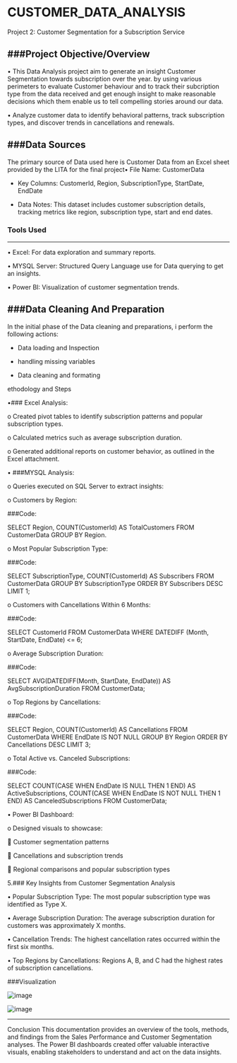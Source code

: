 # CUSTOMER_DATA_ANALYSIS


Project 2: Customer Segmentation for a Subscription Service


###Project Objective/Overview
---
•	This Data Analysis project aim to generate an insight  Customer Segmentation towards subscription over the  year. by using various perimeters to evaluate Customer behaviour  and to track their subcription type from the data received and get enough insight to make reasonable decisions which them enable us to tell compelling stories around our data. 

•	Analyze customer data to identify behavioral patterns, track subscription types, and discover trends in cancellations and renewals.

 ###Data Sources
 ---
 
 The primary source of Data used here is Customer Data from an Excel sheet provided by the LITA for the final project•	File Name: CustomerData

- 	Key Columns: CustomerId, Region, SubscriptionType, StartDate, EndDate

- 	Data Notes: This dataset includes customer subscription details, tracking metrics like region, subscription type, start and end dates.


### Tools Used
---


•	Excel: For data exploration and summary reports.

•	MYSQL Server:  Structured Query Language  use for Data querying to get an insights.

•	Power BI: Visualization of customer segmentation trends.

 ###Data Cleaning And Preparation
---
In the initial phase of the Data cleaning and preparations, i perform the following actions:

- Data loading and Inspection

- handling missing variables

- Data cleaning and formating


ethodology and Steps

•###	Excel Analysis:

o	Created pivot tables to identify subscription patterns and popular subscription types.

o	Calculated metrics such as average subscription duration.

o	Generated additional reports on customer behavior, as outlined in the Excel attachment.


•	###MYSQL Analysis:

o	Queries executed on SQL Server to extract insights:

o	Customers by Region:

###Code:

SELECT Region, COUNT(CustomerId) AS TotalCustomers FROM CustomerData GROUP BY Region.

o	Most Popular Subscription Type:


###Code:

SELECT SubscriptionType, COUNT(CustomerId) AS Subscribers FROM CustomerData GROUP BY SubscriptionType ORDER BY Subscribers DESC LIMIT 1;

o	Customers with Cancellations Within 6 Months:


###Code:

SELECT CustomerId FROM CustomerData WHERE DATEDIFF (Month, StartDate, EndDate) <= 6;

o	Average Subscription Duration:


###Code:

SELECT AVG(DATEDIFF(Month, StartDate, EndDate)) AS AvgSubscriptionDuration FROM CustomerData;

o	Top Regions by Cancellations:


###Code:

SELECT Region, COUNT(CustomerId) AS Cancellations FROM CustomerData WHERE EndDate IS NOT NULL GROUP BY Region ORDER BY Cancellations DESC LIMIT 3;

o	Total Active vs. Canceled Subscriptions:


###Code:

SELECT COUNT(CASE WHEN EndDate IS NULL THEN 1 END) AS ActiveSubscriptions, COUNT(CASE WHEN EndDate IS NOT NULL THEN 1 END) AS CanceledSubscriptions FROM CustomerData;

•	Power BI Dashboard:

o	Designed visuals to showcase:

	Customer segmentation patterns

	Cancellations and subscription trends

	Regional comparisons and popular subscription types


5.### Key Insights from Customer Segmentation Analysis

•	Popular Subscription Type: The most popular subscription type was identified as Type X.

•	Average Subscription Duration: The average subscription duration for customers was approximately X months.

•	Cancellation Trends: The highest cancellation rates occurred within the first six months.

•	Top Regions by Cancellations: Regions A, B, and C had the highest rates of subscription cancellations.

###Visualization

![image](https://github.com/user-attachments/assets/13843660-6c52-47eb-934e-461a8b72b806)

![image](https://github.com/user-attachments/assets/5347e902-cd19-4254-94eb-4605b4641121)


________________________________________
Conclusion
This documentation provides an overview of the tools, methods, and findings from the Sales Performance and Customer Segmentation analyses. The Power BI dashboards created offer valuable interactive visuals, enabling stakeholders to understand and act on the data insights.


